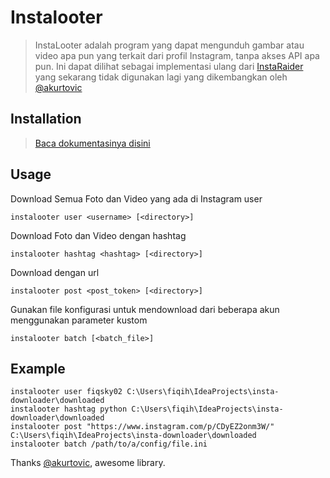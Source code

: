 # Instalooter

> InstaLooter adalah program yang dapat mengunduh gambar atau video apa pun yang terkait dari profil Instagram, tanpa akses API apa pun. Ini dapat dilihat sebagai implementasi ulang dari [InstaRaider](https://github.com/akurtovic/InstaRaider) yang sekarang tidak digunakan lagi yang dikembangkan oleh [@akurtovic](https://github.com/akurtovic)
## Installation
> [Baca dokumentasinya disini](https://instalooter.readthedocs.io/en/latest/) 

## Usage
Download Semua Foto dan Video yang ada di Instagram user
```commandline
instalooter user <username> [<directory>]
```
Download Foto dan Video dengan hashtag
```commandline
instalooter hashtag <hashtag> [<directory>]
```
Download dengan url
```commandline
instalooter post <post_token> [<directory>]
```
Gunakan file konfigurasi untuk mendownload dari beberapa akun menggunakan parameter kustom
```commandline
instalooter batch [<batch_file>]
```
## Example
```commandline
instalooter user fiqsky02 C:\Users\fiqih\IdeaProjects\insta-downloader\downloaded
instalooter hashtag python C:\Users\fiqih\IdeaProjects\insta-downloader\downloaded
instalooter post "https://www.instagram.com/p/CDyEZ2onm3W/" C:\Users\fiqih\IdeaProjects\insta-downloader\downloaded
instalooter batch /path/to/a/config/file.ini
```

Thanks
[@akurtovic](https://github.com/akurtovic), awesome library.